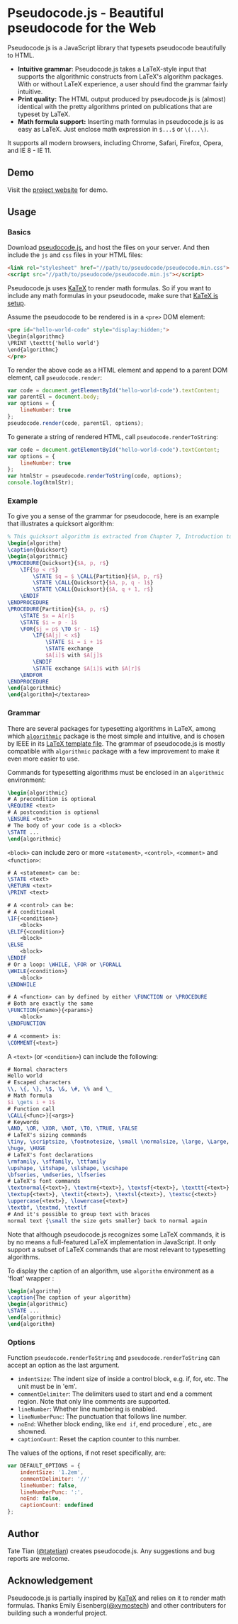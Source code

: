 # Pseudocode.js - Beautiful pseudocode for the Web

Pseudocode.js is a JavaScript library that typesets pseudocode beautifully to 
HTML.

* **Intuitive grammar**: Pseudocode.js takes a LaTeX-style input that supports 
  the algorithmic constructs from LaTeX's algorithm packages. With or without 
  LaTeX experience, a user should find the grammar fairly intuitive. 
* **Print quality:** The HTML output produced by pseudocode.js is (almost) 
  identical with the pretty algorithms printed on publications that are 
  typeset by LaTeX.
* **Math formula support:** Inserting math formulas in pseudocode.js is as easy 
  as LaTeX. Just enclose math expression in `$...$` or `\(...\)`.

It supports all modern browsers, including Chrome, Safari, 
Firefox, Opera, and IE 8 - IE 11.
        
## Demo
Visit the [project website](http://www.tatetian.io/pseudocode.js) for demo.

## Usage

### Basics
Download [pseudocode.js](https://github.com/tatetian/pseudocode.js/releases), 
and host the files on your server. And then include the `js` and `css` files in 
your HTML files:

```html
<link rel="stylesheet" href="//path/to/pseudocode/pseudocode.min.css">
<script src="//path/to/pseudocode/pseudocode.min.js"></script>
```

Pseudocode.js uses [KaTeX](https://github.com/Khan/KaTeX) to render math 
formulas. So if you want to include any math formulas in
your pseudocode, make sure that [KaTeX is 
setup](https://github.com/Khan/KaTeX#usage).


Assume the pseudocode to be rendered is in a `<pre>` DOM element:
```html
<pre id="hello-world-code" style="display:hidden;">
\begin{algorithmc}
\PRINT \texttt{'hello world'}
\end{algorithmc}
</pre>
```

To render the above code as a HTML element and append to a parent DOM element, 
call `pseudocode.render`:
```js
var code = document.getElementById("hello-world-code").textContent;
var parentEl = document.body;
var options = {
    lineNumber: true
};
pseudocode.render(code, parentEl, options);
```

To generate a string of rendered HTML, call `pseudocode.renderToString`:
```js
var code = document.getElementById("hello-world-code").textContent;
var options = {
    lineNumber: true
};
var htmlStr = pseudocode.renderToString(code, options);
console.log(htmlStr);
```

### Example
To give you a sense of the grammar for pseudocode, here is an example that 
illustrates a quicksort algorithm:
```tex
% This quicksort algorithm is extracted from Chapter 7, Introduction to Algorithms (3rd edition)
\begin{algorithm}
\caption{Quicksort}
\begin{algorithmic}
\PROCEDURE{Quicksort}{$A, p, r$}
    \IF{$p < r$} 
        \STATE $q = $ \CALL{Partition}{$A, p, r$}
        \STATE \CALL{Quicksort}{$A, p, q - 1$}
        \STATE \CALL{Quicksort}{$A, q + 1, r$}
    \ENDIF
\ENDPROCEDURE
\PROCEDURE{Partition}{$A, p, r$}
    \STATE $x = A[r]$
    \STATE $i = p - 1$
    \FOR{$j = p$ \TO $r - 1$}
        \IF{$A[j] < x$}
            \STATE $i = i + 1$
            \STATE exchange
            $A[i]$ with $A[j]$
        \ENDIF
        \STATE exchange $A[i]$ with $A[r]$
    \ENDFOR
\ENDPROCEDURE
\end{algorithmic}
\end{algorithm}</textarea>
```

### Grammar
There are several packages for typesetting algorithms in LaTeX, among which 
[`algorithmic`](http://mirror.ctan.org/tex-archive/macros/latex/contrib/algorithms/algorithms.pdf)
package is the most simple and intuitive, and is chosen by IEEE in its 
[LaTeX template file](http://www.ctan.org/tex-archive/macros/latex/contrib/IEEEtran). 
The grammar of pseudocode.js is mostly compatible with `algorithmic` package with 
a few improvement to make it even more easier to use.

Commands for typesetting algorithms must be enclosed in an `algorithmic` environment:
```tex
\begin{algorithmic}
# A precondition is optional
\REQUIRE <text>
# A postcondition is optional
\ENSURE <text>
# The body of your code is a <block>
\STATE ...
\end{algorithmic}
```

`<block>` can include zero or more `<statement>`, `<control>`,  `<comment>` 
and `<function>`:
```tex
# A <statement> can be:
\STATE <text>
\RETURN <text>
\PRINT <text>

# A <control> can be:
# A conditional
\IF{<condition>}
    <block>
\ELIF{<condition>}
    <block>
\ELSE
    <block>
\ENDIF
# Or a loop: \WHILE, \FOR or \FORALL
\WHILE{<condition>}
    <block>
\ENDWHILE

# A <function> can by defined by either \FUNCTION or \PROCEDURE
# Both are exactly the same
\FUNCTION{<name>}{<params>}
    <block> 
\ENDFUNCTION

# A <comment> is:
\COMMENT{<text>}
```

A `<text>` (or `<condition>`) can include the following:
```tex
# Normal characters
Hello world
# Escaped characters
\\, \{, \}, \$, \&, \#, \% and \_
# Math formula
$i \gets i + 1$
# Function call
\CALL{<func>}{<args>}
# Keywords
\AND, \OR, \XOR, \NOT, \TO, \TRUE, \FALSE
# LaTeX's sizing commands
\tiny, \scriptsize, \footnotesize, \small \normalsize, \large, \Large, \LARGE, 
\huge, \HUGE
# LaTeX's font declarations
\rmfamily, \sffamily, \ttfamily
\upshape, \itshape, \slshape, \scshape
\bfseries, \mdseries, \lfseries
# LaTeX's font commands
\textnormal{<text>}, \textrm{<text>}, \textsf{<text>}, \texttt{<text>}
\textup{<text>}, \textit{<text>}, \textsl{<text>}, \textsc{<text>}
\uppercase{<text>}, \lowercase{<text>}
\textbf, \textmd, \textlf
# And it's possible to group text with braces
normal text {\small the size gets smaller} back to normal again
```

Note that although pseudocode.js recognizes some LaTeX commands, it is by no 
means a full-featured LaTeX implementation in JavaScript.
It only support a subset of LaTeX commands that are most relevant to 
typesetting algorithms.


To display the caption of an algorithm, use `algorithm` environment as a 'float' wrapper :
```tex
\begin{algorithm}
\caption{The caption of your algorithm}
\begin{algorithmic}
\STATE ...
\end{algorithmic}
\end{algorithm}
```

### Options
Function `pseudocode.renderToString` and `pseudocode.renderToString` can accept 
an option as the last argument. 

 * `indentSize`: The indent size of inside a control block, e.g. if, for,
        etc. The unit must be in 'em'.
 * `commentDelimiter`: The delimiters used to start and end a comment region.
        Note that only line comments are supported.
 * `lineNumber`: Whether line numbering is enabled.
 * `lineNumberPunc`: The punctuation that follows line number.
 * `noEnd`: Whether block ending, like `end if`, end procedure`, etc., are
        showned.
 * `captionCount`: Reset the caption counter to this number.

The values of the options, if not reset specifically, are:
```js
var DEFAULT_OPTIONS = {
    indentSize: '1.2em',
    commentDelimiter: '//'
    lineNumber: false,
    lineNumberPunc: ':',
    noEnd: false,
    captionCount: undefined
};
```
## Author
Tate Tian ([@tatetian](https://github.com/tatetian)) creates pseudocode.js. Any 
suggestions and bug reports are welcome.

## Acknowledgement
Pseudocode.js is partially inspired by [KaTeX](http://khan.github.io/KaTeX/) and 
relies on it to render math formulas.
Thanks Emily Eisenberg([@xymostech](https://github.com/xymostech))
and other contributers for building such a wonderful project.

